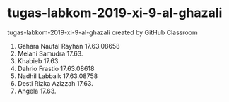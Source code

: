 # tugas-labkom-2019-xi-9-al-ghazali
tugas-labkom-2019-xi-9-al-ghazali created by GitHub Classroom
1. Gahara Naufal Rayhan 17.63.08658
2. Melani Samudra 17.63.
3. Khabieb 17.63.
4. Dahrio Frastio 17.63.08618
5. Nadhil Labbaik 17.63.08758
6. Desti Rizka Azizzah 17.63.
7. Angela 17.63.
